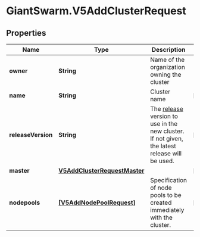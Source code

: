 # GiantSwarm.V5AddClusterRequest

## Properties

Name | Type | Description | Notes
------------ | ------------- | ------------- | -------------
**owner** | **String** | Name of the organization owning the cluster  | 
**name** | **String** | Cluster name | [optional] 
**releaseVersion** | **String** | The [release](https://docs.giantswarm.io/api/#tag/releases) version to use in the new cluster. If not given, the latest release will be used.  | [optional] 
**master** | [**V5AddClusterRequestMaster**](V5AddClusterRequestMaster.md) |  | [optional] 
**nodepools** | [**[V5AddNodePoolRequest]**](V5AddNodePoolRequest.md) | Specification of node pools to be created immediately with the cluster.  | [optional] 


